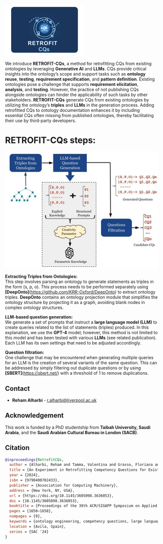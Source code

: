 ![Logo](assets/retrofit-cqs-logo.png)

We introduce **RETROFIT-CQs**, a method for retrofitting CQs from existing ontologies by leveraging **Generative AI** and **LLMs**. CQs provide critical insights into the ontology’s scope and support tasks such as **ontology reuse**, **testing**, **requirement specification**, and **pattern definition**. Existing ontologies pose a challenge that supports **requirement elicitation**, **analysis**, and **testing**. However, the practice of not publishing CQs alongside ontologies can hinder the applicability of such tasks by other stakeholders. **RETROFIT-CQs** generate CQs from existing ontologies by utilizing the ontology’s **triples** and **LLMs** in the generation process. Adding retrofitted CQs to ontology documentation enhances it by including essential CQs often missing from published ontologies, thereby facilitating their use by third-party developers.




# RETROFIT-CQs steps:
![Description of Image](assets/RetrofitCQs.jpg)

**Extracting Triples from Ontologies:**  
This step involves parsing an ontology to generate statements as triples in the form (s, p, o). This process needs to be performed separately using **[DeepOnto]**(https://github.com/KRR-Oxford/DeepOnto) to extract ontology triples. **DeepOnto** contains an ontology projection module that simplifies the ontology structure by projecting it as a graph, avoiding blank nodes in complex ontology structures.

**LLM-based question generation:**  
We generate a set of prompts that instruct a **large language model (LLM)** to create queries related to the list of statements (triples) produced. In this explanation, we use the **GPT-4** model; however, this method is not limited to this model and has been tested with various **LLMs** (see related publication). Each LLM has its own settings that need to be adjusted accordingly.

**Question filtration:**  
One challenge that may be encountered when generating multiple queries for an LLM is the creation of several variants of the same question. This can be addressed by simply filtering out duplicate questions or by using **[SBERT]**(https://sbert.net/) with a threshold of 1 to remove duplications.

## Contact
- **Reham Alharbi** - [r.alharbi@liverpool.ac.uk](mailto:r.alharbi@liverpool.ac.uk)  

## Acknowledgement
This work is funded by a PhD studentship from **Taibah University, Saudi Arabia**, and the **Saudi Arabian Cultural Bureau in London (SACB)**.

## Citation
```bibtex
@inproceedings{RetrofitCQs,
  author = {Alharbi, Reham and Tamma, Valentina and Grasso, Floriana and Payne, Terry},
  title = {An Experiment in Retrofitting Competency Questions for Existing Ontologies},
  year = {2024},
  isbn = {9798400702433},
  publisher = {Association for Computing Machinery},
  address = {New York, NY, USA},
  url = {https://doi.org/10.1145/3605098.3636053},
  doi = {10.1145/3605098.3636053},
  booktitle = {Proceedings of the 39th ACM/SIGAPP Symposium on Applied Computing},
  pages = {1650–1658},
  numpages = {9},
  keywords = {ontology engineering, competency questions, large language models},
  location = {Avila, Spain},
  series = {SAC '24}
}





